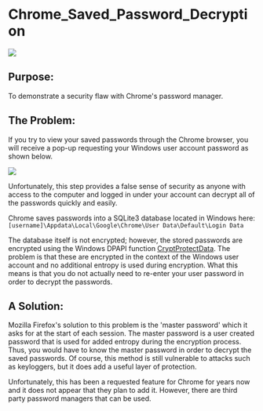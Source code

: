 # Chrome_Saved_Password_Decryption

![](http://i.imgur.com/edG6fjk.png)

## Purpose:
To demonstrate a security flaw with Chrome's password manager.

## The Problem:
If you try to view your saved passwords through the Chrome browser, you will receive a pop-up requesting your Windows user account password as shown below.

![](http://i.imgur.com/qjdHrFL.png)

Unfortunately, this step provides a false sense of security as anyone with access to the computer and logged in under your account can decrypt all of the passwords quickly and easily.

Chrome saves passwords into a SQLite3 database located in Windows here: ```[username]\Appdata\Local\Google\Chrome\User Data\Default\Login Data```

The database itself is not encrypted; however, the stored passwords are encrypted using the Windows DPAPI function [CryptProtectData](https://msdn.microsoft.com/en-us/library/windows/desktop/aa380261). The problem is that these are encrypted in the context of the Windows user account and no additional entropy is used during encryption. What this means is that you do not actually need to re-enter your user password in order to decrypt the passwords.

## A Solution:
Mozilla Firefox's solution to this problem is the 'master password' which it asks for at the start of each session. The master password is a user created password that is used for added entropy during the encryption process. Thus, you would have to know the master password in order to decrypt the saved passwords. Of course, this method is still vulnerable to attacks such as keyloggers, but it does add a useful layer of protection.

Unfortunately, this has been a requested feature for Chrome for years now and it does not appear that they plan to add it. However, there are third party password managers that can be used. 
